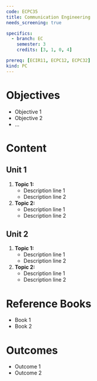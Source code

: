 ```yaml
---
code: ECPC35
title: Communication Engineering
needs_screening: true

specifics:
  - branch: EC
    semester: 3
    credits: [3, 1, 0, 4]

prereq: [ECIR11, ECPC12, ECPC32]
kind: PC
---
```


# Objectives

- Objective 1
- Objective 2
- ...

# Content

## Unit 1

1. **Topic 1:**
   - Description line 1
   - Description line 2
2. **Topic 2:**
   - Description line 1
   - Description line 2

## Unit 2

1. **Topic 1:**
   - Description line 1
   - Description line 2
2. **Topic 2:**
   - Description line 1
   - Description line 2

# Reference Books

- Book 1
- Book 2

# Outcomes

- Outcome 1
- Outcome 2
